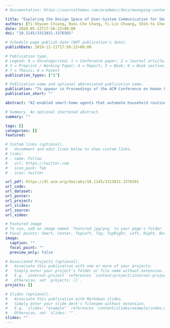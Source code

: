 ```yaml
---
# Documentation: https://sourcethemes.com/academic/docs/managing-content/

title: "Exploring the Design Space of User-System Communication for Smart-home Routine Assistants."
authors: [Yi-Shyuan Chiang, Ruei-Che Chang, Yi-Lin Chuang, Shih-Ya Chou, <b>Hao-Ping Lee</b>, I-Ju Lin, Jian Hua Jiang Chen, Yung-Ju Chang]
date: 2020-05-12T17:56:22+08:00
doi: "10.1145/3313831.3376501"

# Schedule page publish date (NOT publication's date).
publishDate: 2019-12-11T17:56:22+08:00

# Publication type.
# Legend: 0 = Uncategorized; 1 = Conference paper; 2 = Journal article;
# 3 = Preprint / Working Paper; 4 = Report; 5 = Book; 6 = Book section;
# 7 = Thesis; 8 = Patent
publication_types: ["1"]

# Publication name and optional abbreviated publication name.
publication: "To appear in Proceedings of the ACM Conference on Human Factors in Computing Systems (<b>CHI '20</b>)"
publication_short: ""

abstract: "AI-enabled smart-home agents that automate household routines are increasingly viable, but the design space of how and what such systems should communicate with their users remains underexplored. Through a user-enactment study, we identified various interpretations of and feelings toward such a system's confidence in its automated acts. That confidence and their own mental models influenced what and how the participants wanted the system to communicate, as well as how they would assess, diagnose, and subsequently improve it. Automated acts resulted from false predictions were not generally considered improper, provided that they were perceived as reasonable or potentially useful. The participants' improvement strategies were of four general types, all of which will be discussed. Factors affecting their preferred levels of involvement in automated acts and their interest in system confidence were also identified. We conclude by making practical design recommendations for the user-system communication design spaces of smart-home routine assistants."

# Summary. An optional shortened abstract.
summary: ""

tags: []
categories: []
featured:

# Custom links (optional).
#   Uncomment and edit lines below to show custom links.
# links:
# - name: Follow
#   url: https://twitter.com
#   icon_pack: fab
#   icon: twitter

url_pdf: https://dl.acm.org/doi/abs/10.1145/3313831.3376501
url_code:
url_dataset:
url_poster:
url_project:
url_slides:
url_source:
url_video:

# Featured image
# To use, add an image named `featured.jpg/png` to your page's folder.
# Focal points: Smart, Center, TopLeft, Top, TopRight, Left, Right, BottomLeft, Bottom, BottomRight.
image:
  caption: ""
  focal_point: ""
  preview_only: false

# Associated Projects (optional).
#   Associate this publication with one or more of your projects.
#   Simply enter your project's folder or file name without extension.
#   E.g. `internal-project` references `content/project/internal-project/index.md`.
#   Otherwise, set `projects: []`.
projects: []

# Slides (optional).
#   Associate this publication with Markdown slides.
#   Simply enter your slide deck's filename without extension.
#   E.g. `slides: "example"` references `content/slides/example/index.md`.
#   Otherwise, set `slides: ""`.
slides: ""
---
```

